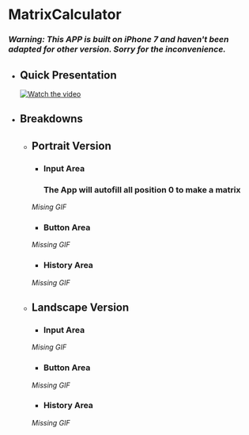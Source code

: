 # MatrixCalculator

### *Warning: This APP is built on iPhone 7 and haven't been adapted for other version. Sorry for the inconvenience.*

* ## Quick Presentation

  [![Watch the video](https://github.com/shuster-cao/MatrixCalculator/blob/master/pics/IMG_E5469F8F9779-1.jpeg)](https://www.youtube.com/watch?v=mE6tqVVTXzQ&t=21s)

* ## Breakdowns
  * ## Portrait Version
    * ### Input Area
      ### The App will autofill all position 0 to make a matrix
    _Mising GIF_
    * ### Button Area
    _Missing GIF_
    * ### History Area
    _Missing GIF_
  * ## Landscape Version
    * ### Input Area
    _Mising GIF_
    * ### Button Area
    _Missing GIF_
    * ### History Area
    _Missing GIF_
